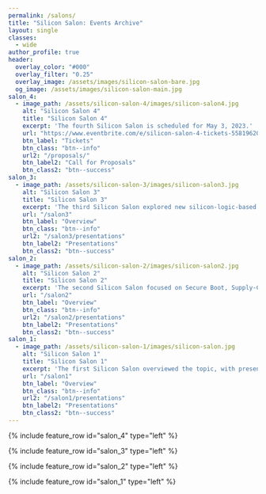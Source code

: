 ```yaml
---
permalink: /salons/
title: "Silicon Salon: Events Archive"
layout: single
classes:
  - wide
author_profile: true
header:
  overlay_color: "#000"
  overlay_filter: "0.25"
  overlay_image: /assets/images/silicon-salon-bare.jpg
  og_image: /assets/images/silicon-salon-main.jpg
salon_4:
  - image_path: /assets/silicon-salon-4/images/silicon-salon4.jpg
    alt: "Silicon Salon 4"
    title: "Silicon Salon 4"
    excerpt: 'The fourth Silicon Salon is scheduled for May 3, 2023.'
    url: "https://www.eventbrite.com/e/silicon-salon-4-tickets-558196208887"
    btn_label: "Tickets"
    btn_class: "btn--info"
    url2: "/proposals/"
    btn_label2: "Call for Proposals"
    btn_class2: "btn--success"
salon_3:
  - image_path: /assets/silicon-salon-3/images/silicon-salon3.jpg
    alt: "Silicon Salon 3"
    title: "Silicon Salon 3"
    excerpt: 'The third Silicon Salon explored new silicon-logic-based cryptographic functionality including MPC.'
    url: "/salon3"
    btn_label: "Overview"
    btn_class: "btn--info"
    url2: "/salon3/presentations"
    btn_label2: "Presentations"
    btn_class2: "btn--success"
salon_2:
  - image_path: /assets/silicon-salon-2/images/silicon-salon2.jpg
    alt: "Silicon Salon 2"
    title: "Silicon Salon 2"
    excerpt: 'The second Silicon Salon focused on Secure Boot, Supply-Chain Security, and Firmware Upgrades.'
    url: "/salon2"
    btn_label: "Overview"
    btn_class: "btn--info"
    url2: "/salon2/presentations"
    btn_label2: "Presentations"
    btn_class2: "btn--success"
salon_1:
  - image_path: /assets/silicon-salon-1/images/silicon-salon.jpg
    alt: "Silicon Salon 1"
    title: "Silicon Salon 1"
    excerpt: 'The first Silicon Salon overviewed the topic, with presentations from CrossBar, Libre-SOC, Proxy, and Tropic Square.'
    url: "/salon1"
    btn_label: "Overview"
    btn_class: "btn--info"
    url2: "/salon1/presentations"
    btn_label2: "Presentations"
    btn_class2: "btn--success"
---
```


{% include feature_row id="salon_4" type="left" %}

{% include feature_row id="salon_3" type="left" %}

{% include feature_row id="salon_2" type="left" %}

{% include feature_row id="salon_1" type="left" %}
